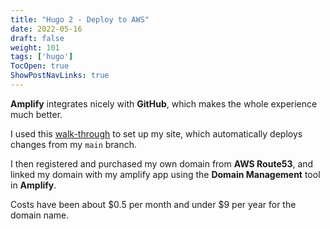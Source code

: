 ```yaml
---
title: "Hugo 2 - Deploy to AWS"
date: 2022-05-16
draft: false
weight: 101
tags: ['hugo']
TocOpen: true
ShowPostNavLinks: true
---
```


**Amplify** integrates nicely with **GitHub**, which makes the whole
experience much better. 

I used this [walk-through](https://gohugo.io/hosting-and-deployment/hosting-on-aws-amplify/) to set up my site, which automatically
deploys changes from my `main` branch.

I then registered and purchased my own domain from **AWS Route53**, and linked my domain with my amplify app using the 
**Domain Management** tool in **Amplify**.

Costs have been about $0.5 per month and under $9 per year for the domain name.
